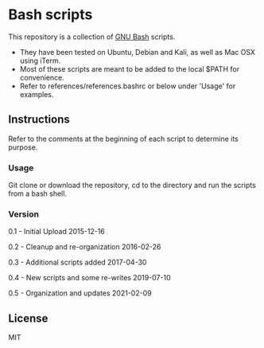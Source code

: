 # Bash scripts
This repository is a collection of [GNU Bash](https://www.gnu.org/software/bash/) scripts.  
   - They have been tested on Ubuntu, Debian and Kali, as well as Mac OSX using iTerm. 
   - Most of these scripts are meant to be added to the local $PATH for convenience. 
   - Refer to references/references.bashrc or below under 'Usage' for examples.

## Instructions
Refer to the comments at the beginning of each script to determine its purpose.

### Usage
Git clone or download the repository, cd to the directory and run the scripts from a bash shell.

### Version
0.1 - Initial Upload 2015-12-16

0.2 - Cleanup and re-organization 2016-02-26

0.3 - Additional scripts added 2017-04-30

0.4 - New scripts and some re-writes 2019-07-10

0.5 - Organization and updates 2021-02-09

License
----
MIT

<!---
[//]: # (These are reference links used in the body of this note and get stripped out when the markdown processor does its job. There is no need to format nicely because it shouldn't be seen. 

http://stackoverflow.com/questions/4823468/store-comments-in-markdown-syntax)

-->
   [git-repo-url]: <https://github.com/routeback/bashscripts.git>
   [@routeback]: <http://twitter.com/routeback>
